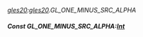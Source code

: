 _[gles20](../../modules/gles20/gles20-module.md):[gles20](../../modules/gles20/gles20-module.md).GL\_ONE\_MINUS\_SRC\_ALPHA_
##### Const GL\_ONE\_MINUS\_SRC\_ALPHA:[Int](../../modules/wonkey/wonkey-types-int.md)
